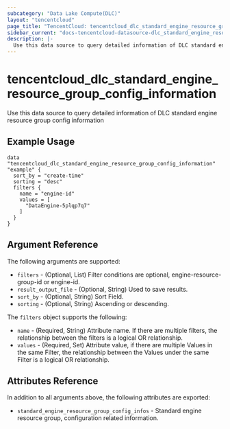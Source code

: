 ```yaml
---
subcategory: "Data Lake Compute(DLC)"
layout: "tencentcloud"
page_title: "TencentCloud: tencentcloud_dlc_standard_engine_resource_group_config_information"
sidebar_current: "docs-tencentcloud-datasource-dlc_standard_engine_resource_group_config_information"
description: |-
  Use this data source to query detailed information of DLC standard engine resource group config information
---
```


# tencentcloud_dlc_standard_engine_resource_group_config_information

Use this data source to query detailed information of DLC standard engine resource group config information

## Example Usage

```hcl
data "tencentcloud_dlc_standard_engine_resource_group_config_information" "example" {
  sort_by = "create-time"
  sorting = "desc"
  filters {
    name = "engine-id"
    values = [
      "DataEngine-5plqp7q7"
    ]
  }
}
```

## Argument Reference

The following arguments are supported:

* `filters` - (Optional, List) Filter conditions are optional, engine-resource-group-id or engine-id.
* `result_output_file` - (Optional, String) Used to save results.
* `sort_by` - (Optional, String) Sort Field.
* `sorting` - (Optional, String) Ascending or descending.

The `filters` object supports the following:

* `name` - (Required, String) Attribute name. If there are multiple filters, the relationship between the filters is a logical OR relationship.
* `values` - (Required, Set) Attribute value, if there are multiple Values in the same Filter, the relationship between the Values under the same Filter is a logical OR relationship.

## Attributes Reference

In addition to all arguments above, the following attributes are exported:

* `standard_engine_resource_group_config_infos` - Standard engine resource group, configuration related information.



